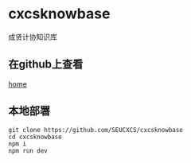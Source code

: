 # cxcsknowbase
成贤计协知识库

## 在github上查看

[home](./docs)


## 本地部署

```
git clone https://github.com/SEUCXCS/cxcsknowbase
cd cxcsknowbase
npm i
npm run dev
```
